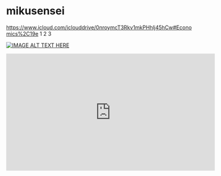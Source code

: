 # mikusensei
https://www.icloud.com/iclouddrive/0nroymcT3Rkv1mkPHhlj45hCw#Economics%2C19e
1
2
3

[![IMAGE ALT TEXT HERE](https://img.youtube.com/vi/YOUTUBE_VIDEO_ID_HERE/0.jpg)](https://www.youtube.com/watch?v=YOUTUBE_VIDEO_ID_HERE)
 <iframe width="560" height="315" src="https://www.youtube.com/embed/MUQfKFzIOeU" frameborder="0" allow="accelerometer; autoplay; encrypted-media;gyroscope;picture-in-picture" allowfullscreen></iframe>
